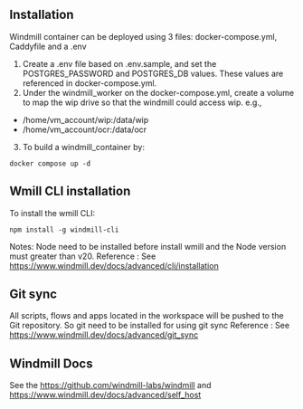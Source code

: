 ## Installation
Windmill container can be deployed using 3 files: docker-compose.yml, Caddyfile and a .env
1. Create a .env file based on .env.sample, and set the POSTGRES_PASSWORD and POSTGRES_DB values. These values are referenced in docker-compose.yml.
2. Under the windmill_worker on the docker-compose.yml, create a volume to map the wip drive so that the windmill could access wip. 
e.g.,
 - /home/vm_account/wip:/data/wip
 - /home/vm_account/ocr:/data/ocr
3. To build a windmill_container by:
```
docker compose up -d 
```
## Wmill CLI installation
To install the wmill CLI:
```
npm install -g windmill-cli
```
Notes: Node need to be installed before install wmill and the Node version must greater than v20.
Reference : See https://www.windmill.dev/docs/advanced/cli/installation
## Git sync
All scripts, flows and apps located in the workspace will be pushed to the Git repository. So git need to be installed for using git sync
Reference : See https://www.windmill.dev/docs/advanced/git_sync
## Windmill Docs
See the https://github.com/windmill-labs/windmill and https://www.windmill.dev/docs/advanced/self_host



